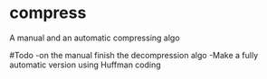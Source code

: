 # compress
A manual and an automatic compressing algo


#Todo
-on the manual finish the decompression algo
-Make a fully automatic version using Huffman coding
